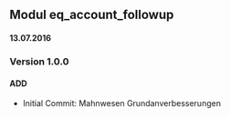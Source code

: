 ## Modul eq_account_followup




#### 13.07.2016
### Version 1.0.0
#### ADD
- Initial Commit: Mahnwesen Grundanverbesserungen
